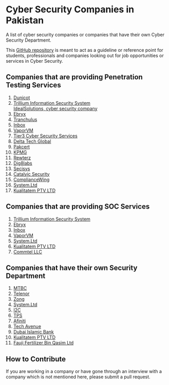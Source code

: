 # Cyber Security Companies in Pakistan
A list of cyber security companies or companies that have their own Cyber Security Department. 
<p>This <a href="https://github.com/huzaifahere/cyber-security-companies-in-pakistan" target="_blank">GitHub repository</a> is meant to act as a guideline or reference point for students, professionals and companies looking out for job opportunities or services in Cyber Security.</p>

<h2>Companies that are providing Penetration Testing Services</h2>
<ol>
    <li><a href="https://dunicot.com/" target="_blank">Dunicot</a></li>
    <li><a href="https://infosecurity.com.pk/" target="_blank">Trillium Information Security System</a></li>
    <a href="https://www.idealsols.com" target="_blank">IdealSolutions, cyber security company</a>
    <li><a href="https://www.ebryx.com/" target="_blank">Ebryx</a></li>
    <li><a href="https://tranchulas.com/" target="_blank">Tranchulus</a></li>
    <li><a href="https://www.inboxbiz.com/" target="_blank">Inbox</a></li>
    <li><a href="https://www.vaporvm.com/" target="_blank">VaporVM</a></li>
    <li><a href="https://tier3.pk/" target="_blank">Tier3 Cyber Security Services</a></li>
    <li><a href="http://www.deltatechglobal.com/" target="_blank">Delta Tech Global</a></li>
    <li><a href="https://www.pakcert.org/" target="_blank">Pakcert</a></li>
    <li><a href="https://home.kpmg/pk/en/home.html" target="_blank">KPMG</a></li>
    <li><a href="http://www.rewterz.com/" target="_blank">Rewterz</a></li>
    <li><a href="http://www.dig8labs.com/" target="_blank">Dig8labs</a></li>
    <li><a href="https://secisys.com/" target="_blank">Secisys</a></li>
    <li><a href="https://www.catalyic.com/" target="_blank">Catalyic Security</a></li>
    <li><a href="https://compliancewing.com/" target="_blank">ComplianceWing</a></li>
    <li><a href="https://www.systemsltd.com/" target="_blank">System.Ltd</a></li>
    <li><a href="https://www.kualitatem.com/" target="_blank">Kualitatem PTV LTD</a></li>
</ol>

<h2>Companies that are providing SOC Services</h2>
<ol>
    <li><a href="https://infosecurity.com.pk/" target="_blank">Trillium Information Security System</a></li>
    <li><a href="https://www.ebryx.com/" target="_blank">Ebryx</a></li>
    <li><a href="https://www.inboxbiz.com/" target="_blank">Inbox</a></li>
    <li><a href="https://www.vaporvm.com/" target="_blank">VaporVM</a></li>
    <li><a href="https://www.systemsltd.com/" target="_blank">System.Ltd</a></li>
    <li><a href="https://www.kualitatem.com/" target="_blank">Kualitatem PTV LTD</a></li>
    <li><a href="https://www.commtel.ae/" target="_blank">Commtel LLC</a></li>
</ol>

<h2>Companies that have their own Security Department</h2>
<ol>
    <li><a href="https://careers.mtbc.com/" target="_blank">MTBC</a></li>
    <li><a href="https://www.telenor.com.pk/careers/" target="_blank">Telenor</a></li>
    <li><a href="https://www.zong.com.pk/careers" target="_blank">Zong</a></li>
    <li><a href="https://www.systemsltd.com/" target="_blank">System.Ltd</a></li>
    <li><a href="https://careers.i2cinc.com/" target="_blank">I2C</a></li>
    <li><a href="https://www.tpsworldwide.com/" target="_blank">TPS</a></li>
    <li><a href="https://www.afiniti.com/careers" target="_blank">Afiniti</a></li>
    <li><a href="https://www.techavenue.biz/" target="_blank">Tech Avenue</a></li>
    <li><a href="https://www.dibpak.com/index.php/careers/" target="_blank">Dubai Islamic Bank</a></li>
    <li><a href="https://www.kualitatem.com/" target="_blank">Kualitatem PTV LTD</a></li>
    <li><a href="https://www.ffbl.com/ffbl-careers/" target="_blank">Fauji Fertilizer Bin Qasim Ltd</a></li>
</ol>

<h2>How to Contribute</h2>
<p>If you are working in a company or have gone through an interview with a company which is not mentioned here, please submit a pull request.</p>

